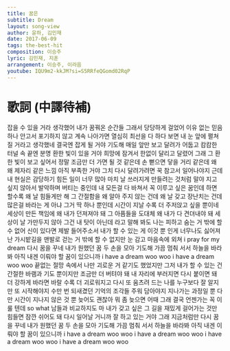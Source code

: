 ```yaml
---
title: 꿈은
subtitle: Dream
layout: song-view
author: 윤하, 김민재
date: 2017-06-09
tags: the-best-hit
composition: 이승주
lyric: 김민재, 지훈
arrangement: 이승주, 이라음
youtube: IQU9m2-kkJM?si=S5RRfeQGomd02RqP
---
```


# 歌詞 (中譯待補)

잡을 수 있을 거라 생각했어
내가 꿈꿔온 순간들
그래서 당당하게 걸었어
이유 없는 믿음 하나 안고서
포기하지 않고 계속 나아가면
열심히 최선을 다 하다 보면
내 눈 앞에 펼쳐질 거라고 생각했네
결국엔 잡게 될 거야 기도해 매일
앞만 보고 달려가 어둡고 캄캄한
터널 속 끝엔 분명
환한 빛이 있을 거야
희망에 잠겨서 한없이 달리고 달렸어
그래 그 환한 빛이 보고 싶어서
정말 조금만 더 가면 될 것 같은데
손 뻗으면 닿을 거리 같은데 왜 왜
제자리 같은 느낌 아직
부족한 거야 그치
다시 달려가려면 꾹 참고서
일어나야지
근데 내 현실은 감당하기
힘든 일이 너무 많아
마치 날 쓰러지게
만들려는 것처럼 말야
지고 싶지 않아서 발악하며
버티는 중인데
내 모든걸 다 바쳐서
꼭 이루고 싶은 꿈인데
하면 할수록 왜 날 힘들게만 해
그 간절함을 왜 알아 주지 않는 건데
왜 날 갖고 장난치는 건데
많은걸 바라는 게 아냐
그거 딱 하나 뿐인데
시간이 지날 수록 더 주저앉고
싶을 뿐이네
세상이 만든 책임에 왜
내가 던져져야 돼
그 아픔들을 도대체 왜
내가 다 견뎌내야 돼
세상이 날 가만두지 않아
그건 내 탓이 아닌데 라고 말해 봐도
나는 피하고 숨는 거 밖에
할 수 없어 신이 있다면
제발 들어주소서
내가 할 수 있는 게 이것 뿐
인게 너무나도 싫어져
난 가시밭길을 맨발로 걷는 거
밖에 할 수 없지만
눈 감고 마음속에 외쳐
i pray for my dream
다시 꿈을 꾸네
내가 원했던 꿈
두 손을 모아 기도해
가끔 멈춰 서서 하늘을 바라봐
아직 내겐 이뤄야 할 꿈이 있으니까
i have a dream woo woo
i have a dream woo woo
끝없는 절망 속에서
나만 괴로운 거 같기도 했었지만
그저 내가 할 수 있는 건
간절한 바램과 기도 뿐이지만
조금만 더 버텨야 돼
내 자리에 부러지면
다시 붙이면 돼 더 강하게
바라면 바랄 수록 더 괴로워지고
다시 또 움츠려 드는 나를 누구보다
잘 알지만 또 시작해야지
수만 번 되새겼던 기억의
조각들 주워 담아야지
지나가는 과정일 뿐 다만
시간이 지나지 않은 것 뿐
늦어도 괜찮아 뭐 좀 늦으면
어때 그래 결국 언젠가는 꼭
이룰 텐데 so what
남들과 비교하지도 마
내가 갖고 싶은 그 길을
재밌게 걸어가는 것만
힘들면 잠깐 쉬어도 돼
다시 일어날 거니까
잘 하고 있는 거야
그래 지금처럼만
다시 꿈을 꾸네
내가 원했던 꿈
두 손을 모아 기도해
가끔 멈춰 서서 하늘을 바라봐
아직 내겐 이뤄야 할 꿈이 있으니까
i have a dream woo woo
i have a dream woo woo
i have a dream woo woo
i have a dream woo woo

